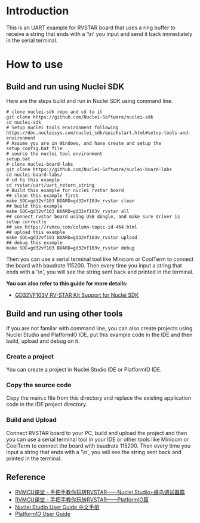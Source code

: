 # Introduction

This is an UART example for RVSTAR board that uses a ring buffer to receive a string that ends with a '\n' you input and send it back immediately in the serial terminal.

# How to use

## Build and run using Nuclei SDK

Here are the steps build and run in Nuclei SDK using command line.

~~~shell
# clone nuclei-sdk repo and cd to it
git clone https://github.com/Nuclei-Software/nuclei-sdk
cd nuclei-sdk
# Setup nuclei tools environment following https://doc.nucleisys.com/nuclei_sdk/quickstart.html#setup-tools-and-environment
# Assume you are in Windows, and have create and setup the setup_config.bat file
# source the nuclei tool environment
setup.bat
# clone nuclei-board-labs
git clone https://github.com/Nuclei-Software/nuclei-board-labs
cd nuclei-board-labs/
# cd to this example
cd rvstar/uart/uart_return_string
# Build this example for nuclei rvstar board
## clean this example first
make SOC=gd32vf103 BOARD=gd32vf103v_rvstar clean
## build this example
make SOC=gd32vf103 BOARD=gd32vf103v_rvstar all
## connect rvstar board using USB dongle, and make sure driver is setup correctly
## see https://rvmcu.com/column-topic-id-464.html
## upload this example
make SOC=gd32vf103 BOARD=gd32vf103v_rvstar upload
## debug this example
make SOC=gd32vf103 BOARD=gd32vf103v_rvstar debug
~~~

Then you can use a serial terminal tool like Minicom or CoolTerm to connect the board with baudrate 115200. Then every time you input a string that ends with a '\n', you will see the string sent back and printed in the terminal.

**You can also refer to this guide for more details:**

* [GD32VF103V RV-STAR Kit Support for Nuclei SDK](https://doc.nucleisys.com/nuclei_sdk/design/board/gd32vf103v_rvstar.html#design-board-gd32vf103v-rvstar)

## Build and run using other tools

If you are not familar with command line, you can also create projects using Nuclei Studio and PlatformIO IDE, put this example code in the IDE and then build, upload and debug on it.

### Create a project

You can create a project in Nuclei Studio IDE or PlatformIO IDE.

### Copy the source code

Copy the main.c file from this directory and replace the existing application code in the IDE project directory.

### Build and Upload

Connect RVSTAR board to your PC, build and upload the project and then you can use a serial terminal tool in your IDE or other tools like Minicom or CoolTerm to connect the board with baudrate 115200. Then every time you input a string that ends with a '\n', you will see the string sent back and printed in the terminal.

## Reference

* [RVMCU课堂 - 手把手教你玩转RVSTAR——Nuclei Studio+蜂鸟调试器篇](https://rvmcu.com/column-topic-id-455.html)
* [RVMCU课堂 - 手把手教你玩转RVSTAR——PlatformIO篇](https://rvmcu.com/column-topic-id-452.html)
* [Nuclei Studio User Guide 中文手册](https://nucleisys.com/upload/files/doc/nucleistudio/Nuclei_Studio_User_Guide.pdf)
* [PlatformIO User Guide](https://docs.platformio.org/page/platforms/nuclei.html)
